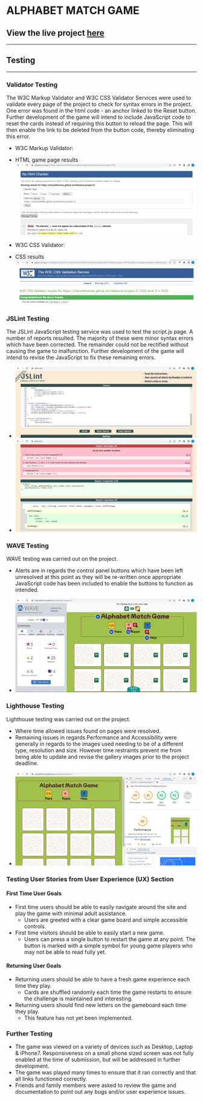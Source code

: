 # ALPHABET MATCH GAME

## View the live project [here](https://cherylethomas.github.io/milestone-project-2/)
***

## Testing
***

### Validator Testing

The W3C Markup Validator and W3C CSS Validator Services were used to validate every page of the project to check for syntax errors in the project.  One error was found in the html code - an anchor linked to the Reset button.  Further development of the game will intend to include JavaScript code to reset the cards instead of requiring this button to reload the page.  This will then enable the link to be deleted from the button code, thereby eliminating this error.  

* W3C Markup Validator:
 - HTML game page results ![Home](assets/testing-images/html.jpg)

* W3C CSS Validator:
 - CSS results ![CSS](assets/testing-images/css.jpg)

### JSLint Testing

The JSLint JavaScript testing service was used to test the script.js page.  A number of reports resulted.  The majority of these were minor syntax errors which have been corrected.  The remainder could not be rectified without causing the game to malfunction.  Further development of the game will intend to revise the JavaScript to fix these remaining errors.  

 - ![Home](assets/testing-images/JSLint1.jpg)
 - ![Home](assets/testing-images/JSLint2.jpg)

### WAVE Testing

WAVE testing was carried out on the project.

* Alerts are in regards the control panel buttons which have been left unresolved at this point as they will be re-written once appropriate JavaScript code has been included to enable the buttons to function as intended. 

 - ![Home](assets/testing-images/wave.jpg)
 
### Lighthouse Testing

Lighthouse testing was carried out on the project.

* Where time allowed issues found on pages were resolved.
* Remaining issues in regards Performance and Accessibility were generally in regards to the images used needing to be of a different type, resolution and size.  However time restraints prevent me from being able to update and revise the gallery images prior to the project deadline.

 - ![Home](assets/testing-images/lighthouse.jpg)


### Testing User Stories from User Experience (UX) Section

#### First Time User Goals

* First time users should be able to easily navigate around the site and play the game with minimal adult assistance.
    - Users are greeted with a clear game board and simple accessible controls.
* First time visitors should be able to easily start a new game.
    - Users can press a single button to restart the game at any point.  The button is marked with a simple symbol for young game players who may not be able to read fully yet.

#### Returning User Goals

* Returning users should be able to have a fresh game experience each time they play.
    - Cards are shuffled randomly each time the game restarts to ensure the challenge is maintained and interesting.
* Returning users should find new letters on the gameboard each time they play.
    - This feature has not yet been implemented.


### Further Testing

* The game was viewed on a variety of devices such as Desktop, Laptop & iPhone7.  Responsiveness on a small phone sized screen was not fully enabled at the time of submission, but will be addressed in further development.
* The game was played many times to ensure that it ran correctly and that all links functioned correctly.
* Friends and family members were asked to review the game and documentation to point out any bugs and/or user experience issues.

